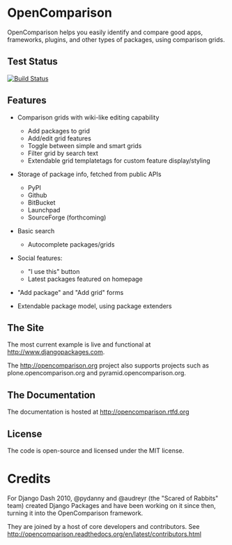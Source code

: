 OpenComparison
==============

OpenComparison helps you easily identify and compare good apps, frameworks, plugins, and other types of packages, using comparison grids.

Test Status
-----------

[![Build Status](https://secure.travis-ci.org/audreyr/opencomparison.png?branch=master)](http://travis-ci.org/audreyr/opencomparison)

Features
--------

* Comparison grids with wiki-like editing capability

    * Add packages to grid
    * Add/edit grid features
    * Toggle between simple and smart grids
    * Filter grid by search text
    * Extendable grid templatetags for custom feature display/styling

* Storage of package info, fetched from public APIs

    * PyPI
    * Github
    * BitBucket
    * Launchpad
    * SourceForge (forthcoming)

* Basic search

    * Autocomplete packages/grids

* Social features:

    * "I use this" button
    * Latest packages featured on homepage

* "Add package" and "Add grid" forms
* Extendable package model, using package extenders

The Site
--------

The most current example is live and functional at http://www.djangopackages.com.

The http://opencomparison.org project also supports projects such as plone.opencomparison.org and pyramid.opencomparison.org.

The Documentation
-----------------

The documentation is hosted at http://opencomparison.rtfd.org

License
-------

The code is open-source and licensed under the MIT license.

Credits
=======

For Django Dash 2010, @pydanny and @audreyr (the "Scared of Rabbits" team) created Django Packages and have been working on it since then, turning it into the OpenComparison framework.

They are joined by a host of core developers and contributors.  See http://opencomparison.readthedocs.org/en/latest/contributors.html
